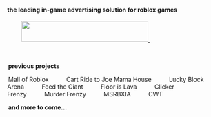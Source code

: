 <h4>  the leading in-game advertising solution for roblox games </h4>
   
   
   
   
   
   
<a href="https://www.bloxbiz.com/">
  <img src="https://uploads-ssl.webflow.com/5f58dc4a3800dfa357531bd6/5fd38f6d44b40c0e6f81fa12_bloxbiz-logo-black-png.png" height="48" width="294">
</a>
   
   
   
   
   
   
   
 <b>previous projects</b>
 
 
  Mall of Roblox⠀⠀⠀⠀Cart Ride to Joe Mama House⠀⠀⠀⠀Lucky Block Arena⠀⠀⠀⠀Feed the Giant⠀⠀⠀⠀Floor is Lava⠀⠀⠀⠀Clicker Frenzy⠀⠀⠀⠀Murder Frenzy⠀⠀⠀⠀MSRBXIA⠀⠀⠀⠀CWT

   
 <b>and more to come...</b>
